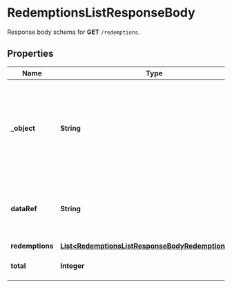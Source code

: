 

# RedemptionsListResponseBody

Response body schema for **GET** `/redemptions`.

## Properties

| Name | Type | Description | Notes |
|------------ | ------------- | ------------- | -------------|
|**_object** | **String** | The type of the object represented by JSON. This object stores information about redemptions in a dictionary. |  |
|**dataRef** | **String** | Identifies the name of the attribute that contains the array of redemption objects. |  |
|**redemptions** | [**List&lt;RedemptionsListResponseBodyRedemptionsItem&gt;**](RedemptionsListResponseBodyRedemptionsItem.md) |  |  |
|**total** | **Integer** | Total number of redemptions. |  |



